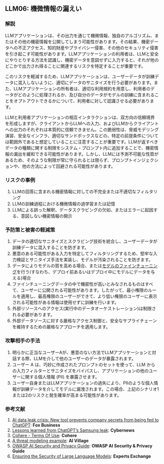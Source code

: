 ## LLM06: 機微情報の漏えい

### 解説

LLMアプリケーションは、その出力を通じて機微情報、独自のアルゴリズム、またはその他の機密情報を公開してしまう可能性があります。その結果、機密データへの不正アクセス、知的財産やプライバシー侵害、その他のセキュリティ侵害を引き起こす可能性があります。LLMアプリケーションの利用者は、LLMと安全にやりとりする方法を認識し、機密データを意図せずに入力すると、それが他のどこかで出力され得ることに関連するリスクを特定することが重要です。

このリスクを軽減するため、LLMアプリケーションは、ユーザーデータが訓練データに混入しないように、適切にデータのサニタイズを行う必要があります。また、LLMアプリケーションの所有者は、適切な利用規約を用意し、利用者のデータがどのように処理されるか、及び自分のデータがモデルの訓練に含まれることをオプトアウトできるかについて、利用者に対して認識させる必要があります。

LLMと利用者アプリケーションの相互インタラクションは、双方向の信頼境界を形成しますが、クライアントからLLMへの入力、およびLLMからクライアントへの出力のそれぞれは本質的に信頼できません。この脆弱性は、脅威モデリング演習、安全なインフラ、適切なサンドボックスなどの、特定の前提条件については範囲外であると想定していることに注意することが重要です。LLMが返すべきデータの種類に関する制限をシステム・プロンプト内に追加することで、機密情報の漏出を緩和できる可能性があります。しかし、LLMには予測不可能な性質があるため、そのような制限が常に守られるとは限らず、プロンプトインジェクションや、他の方法によって回避される可能性があります。

### リスクの事例

1. LLMの回答に含まれる機密情報に対しての不完全または不適切なフィルタリング
2. LLMの訓練過程における機微情報の過学習または記憶
3. LLMによる誤った解釈、データスクラビングの欠如、またはエラーに起因する、意図しない機密情報の開示

### 予防策と被害の軽減策

1. データの適切なサニタイズとスクラビング技術を統合し、ユーザーデータが訓練データに混入することを防ぎます。
2. 悪意のある可能性がある入力を特定してフィルタリングするため、堅牢な入力検証とサニタイズ手法を実装し、モデルが汚染されることを防ぎます。
3. データによりモデルの質を高める場合、または[モデルのファインチューニング](https://github.com/OWASP/www-project-top-10-for-large-language-model-applications/wiki/Definitions)を行う(すなわち、デプロイ前あるいはデプロイ中にモデルにデータを与える)場合
4. ファインチューニングデータの中で機密性が高いとみなされるものはすべて、ユーザーに公開される可能性があります。したがって、最小権限のルールを適用し、最高権限のユーザーができて、より低い権限のユーザーに表示される可能性がある情報は使用せずに訓練を行います。
5. 外部リソースへのアクセス(実行中のデータオーケストレーション)は制限される必要があります。
6. 外部データソースに対する厳格なアクセス制御と、安全なサプライチェーンを維持するための厳格なアプローチを適用します。

### 攻撃相手の手法

1. 明らかに正当なユーザーAが、悪意のない方法でLLMアプリケーションと対話する際、LLMを介して他のユーザーのデータが暴露されます。
2. ユーザー A は、巧妙に作成されたプロンプトのセットを使って、LLM からの入力フィルターとサニタイズをバイパスし、アプリケーションの他のユーザーに関する個人情報 (PII) を暴露させます。
3. ユーザー自身またはLLMアプリケーションの過失により、PIIのような個人情報が訓練データを介してモデルに漏洩されます。この場合、上記のシナリオ1または2のリスクと発生確率が高まる可能性があります。

### 参考文献

1. [AI data leak crisis: New tool prevents company secrets from being fed to ChatGPT](https://www.foxbusiness.com/politics/ai-data-leak-crisis-prevent-company-secrets-chatgpt): **Fox Business**
2. [Lessons learned from ChatGPT’s Samsung leak](https://cybernews.com/security/chatgpt-samsung-leak-explained-lessons/): **Cybernews**
3. [Cohere - Terms Of Use](https://cohere.com/terms-of-use): **Cohere**
4. [A threat modeling example](https://aivillage.org/large%20language%20models/threat-modeling-llm/): **AI Village**
5. [OWASP AI Security and Privacy Guide](https://owasp.org/www-project-ai-security-and-privacy-guide/): **OWASP AI Security & Privacy Guide**
6. [Ensuring the Security of Large Language Models](https://www.experts-exchange.com/articles/38220/Ensuring-the-Security-of-Large-Language-Models-Strategies-and-Best-Practices.html): **Experts Exchange**
